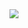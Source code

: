 <a href="https://github.com/yysofiyan/PABWEB-A/graphs/contributors">
  <img src="https://contributors-img.web.app/image?repo=yysofiyan/PABWEB-A" />
</a>
